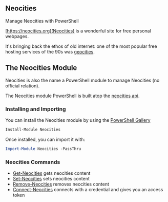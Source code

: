 ## Neocities

Manage Neocities with PowerShell

[https://neocities.org](Neocities) is a wonderful site for free personal webpages.

It's bringing back the ethos of old internet: one of the most popular free hosting services of the 90s was [geocities](https://en.wikipedia.org/wiki/GeoCities).

## The Neocities Module

Neocities is also the name a PowerShell module to manage Neocities (no official relation).

The Neocities module PowerShell is built atop the [neocities api](https://neocities.org/api).

### Installing and Importing

You can install the Neocities module by using the [PowerShell Gallery](https://powershellgallery.com)

~~~PowerShell
Install-Module Neocities
~~~

Once installed, you can import it with:

~~~PowerShell
Import-Module Neocities -PassThru
~~~

### Neocities Commands 

* [Get-Neocities](Get-Neocities.md) gets neocities content
* [Set-Neocities](Set-Neocities.md) sets neocities content
* [Remove-Neocities](Remove-Neocities.md) removes neocities content
* [Connect-Neocities](Connect-Neocities.md) connects with a credential and gives you an access token
